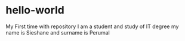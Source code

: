 # hello-world
My First time with repository
I am a student and study of IT degree
my name is Sieshane and surname is Perumal
